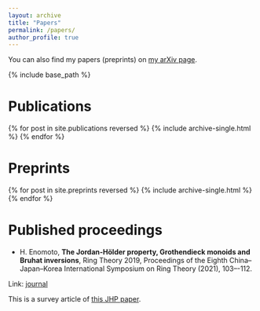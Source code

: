 ```yaml
---
layout: archive
title: "Papers"
permalink: /papers/
author_profile: true
---
```


You can also find my papers (preprints) on [my arXiv page](https://arxiv.org/a/enomoto_h_1.html).

{% include base_path %}

# Publications

{% for post in site.publications reversed %}
  {% include archive-single.html %}
{% endfor %}

# Preprints

{% for post in site.preprints reversed %}
  {% include archive-single.html %}
{% endfor %}

# Published proceedings
- H. Enomoto, **The Jordan-H&ouml;lder property, Grothendieck monoids and Bruhat inversions**, Ring Theory 2019, Proceedings of the Eighth China–Japan–Korea International Symposium on Ring Theory (2021), 103–-112.

Link: [journal](/https://doi.org/10.1142/9789811230295_0006)

This is a survey article of [this JHP paper](/papers/JHP/).
